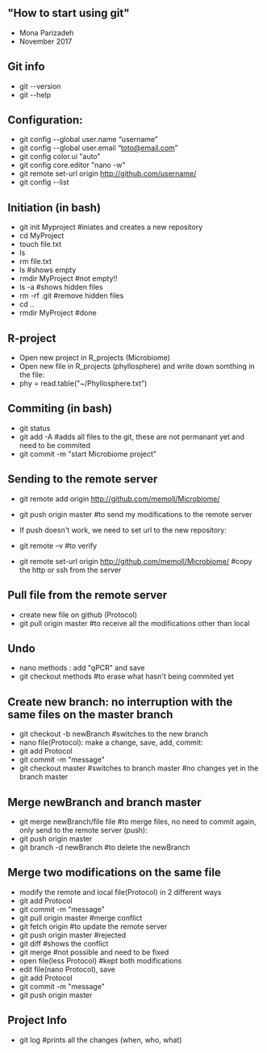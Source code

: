 ## "How to start using git" 
- Mona Parizadeh
- November 2017

## Git info
- git --version
- git --help

## Configuration:
- git config --global user.name “username”
- git config --global user.email “toto@email.com”
- git config color.ui "auto"
- git config core.editor "nano -w"
- git remote set-url origin http://github.com/username/
- git config --list

## Initiation (in bash)
- git init Myproject #iniates and creates a new repository
- cd MyProject
- touch file.txt
- ls
- rm file.txt
- ls #shows empty
- rmdir MyProject #not empty!!
- ls -a #shows hidden files
- rm -rf .git #remove hidden files
- cd ..
- rmdir MyProject #done

## R-project
- Open new project in R_projects (Microbiome)
- Open new file in R_projects (phyllosphere) and write down somthing in the file:
- phy = read.table("~/Phyllosphere.txt")

## Commiting (in bash)
- git status
- git add -A #adds all files to the git, these are not permanant yet and need to be commited
- git commit -m "start Microbiome project"

## Sending to the remote server
- git remote add origin http://github.com/memoll/Microbiome/
- git push origin master #to send my modifications to the remote server

- If push doesn't work, we need to set url to the new repository:
- git remote –v #to verify
- git remote set-url origin http://github.com/memoll/Microbiome/ #copy the http or ssh from the server

## Pull file from the remote server
- create new file on github (Protocol)
- git pull origin master #to receive all the modifications other than local

## Undo
- nano methods : add "qPCR" and save
- git checkout methods #to erase what hasn't being commited yet

## Create new branch: no interruption with the same files on the master branch
- git checkout -b newBranch #switches to the new branch
- nano file(Protocol): make a change, save, add, commit:
- git add Protocol
- git commit -m "message"
- git checkout master #switches to branch master #no changes yet in the branch master 

## Merge newBranch and branch master
- git merge newBranch/file file #to merge files, no need to commit again, only send to the remote server (push):
- git push origin master
- git branch -d newBranch #to delete the newBranch

## Merge two modifications on the same file
- modify the remote and local file(Protocol) in 2 different ways
- git add Protocol
- git commit -m "message"
- git pull origin master #merge conflict
- git fetch origin #to update the remote server
- git push origin master #rejected
- git diff #shows the conflict
- git merge #not possible and need to be fixed
- open file(less Protocol) #kept both modifications
- edit file(nano Protocol), save
- git add Protocol
- git commit -m "message"
- git push origin master

## Project Info
- git log #prints all the changes (when, who, what)




 



